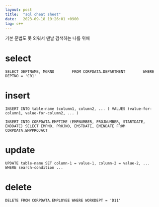 ```yaml
---
layout: post
title:  "sql cheat sheet"
date:   2023-09-18 19:26:01 +0900
tag: c++
---
```


기본 문법도 못 외워서 맨날 검색하는 나를 위해

# select 

```
SELECT DEPTNAME, MGRNO        FROM CORPDATA.DEPARTMENT        WHERE DEPTNO = 'C01'
```



# insert 

```
INSERT INTO table-name (column1, column2, ... ) VALUES (value-for-column1, value-for-column2, ... )

INSERT INTO CORPDATA.EMPTIME (EMPNUMBER, PROJNUMBER, STARTDATE, ENDDATE) SELECT EMPNO, PROJNO, EMSTDATE, EMENDATE FROM CORPDATA.EMPPROJACT
```


# update

```
UPDATE table-name SET column-1 = value-1, column-2 = value-2, ...  WHERE search-condition ...
```

# delete

```
DELETE FROM CORPDATA.EMPLOYEE WHERE WORKDEPT = 'D11'
```



